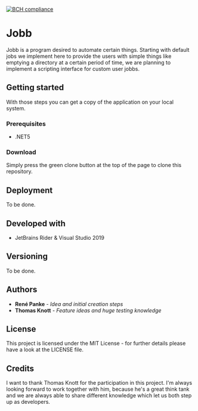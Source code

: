 [![BCH compliance](https://bettercodehub.com/edge/badge/SVYSHE/Jobb?branch=master)](https://bettercodehub.com/)

# Jobb

Jobb is a program desired to automate certain things. Starting with default jobs we implement here to provide the users with simple things like emptying a directory at a certain period of time, we are planning to implement a scripting interface for custom user jobbs.

## Getting started

With those steps you can get a copy of the application on your local system.

### Prerequisites 

- .NET5

### Download

Simply press the green clone button at the top of the page to clone this repository.

## Deployment

To be done.

## Developed with

- JetBrains Rider & Visual Studio 2019

## Versioning

To be done.

## Authors

- **René Panke**    - *Idea and initial creation steps*
- **Thomas Knott**  - *Feature ideas and huge testing knowledge*

## License

This project is licensed under the MIT License - for further details please have a look at the LICENSE file.

## Credits

I want to thank Thomas Knott for the participation in this project. I'm always looking forward to work together with him, because he's a great think tank and we are always able to share different knowledge which let us both step up as developers.
